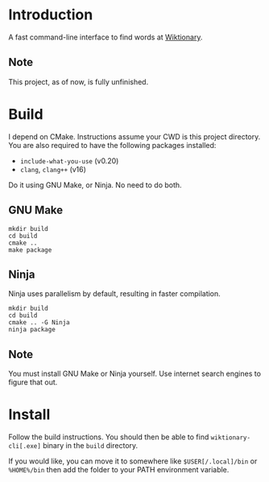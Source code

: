 # Introduction
A fast command-line interface to find words at [Wiktionary](http://en.wiktionary.org/).
## Note
This project, as of now, is fully unfinished.

# Build
I depend on CMake. Instructions assume your CWD is this project directory.
You are also required to have the following packages installed:
- `include-what-you-use` (v0.20)
- `clang`, `clang++` (v16)

Do it using GNU Make, or Ninja. No need to do both.

## GNU Make
```console
mkdir build
cd build
cmake ..
make package
```

## Ninja
Ninja uses parallelism by default, resulting in faster compilation.
```console
mkdir build
cd build
cmake .. -G Ninja
ninja package
```

## Note
You must install GNU Make or Ninja yourself. Use internet search engines
to figure that out.

# Install
Follow the build instructions. You should then be able to find `wiktionary-cli[.exe]` 
binary in the `build` directory.

If you would like, you can move it to somewhere like `$USER[/.local]/bin` 
or `%HOME%/bin` then add the folder to your PATH environment variable.
